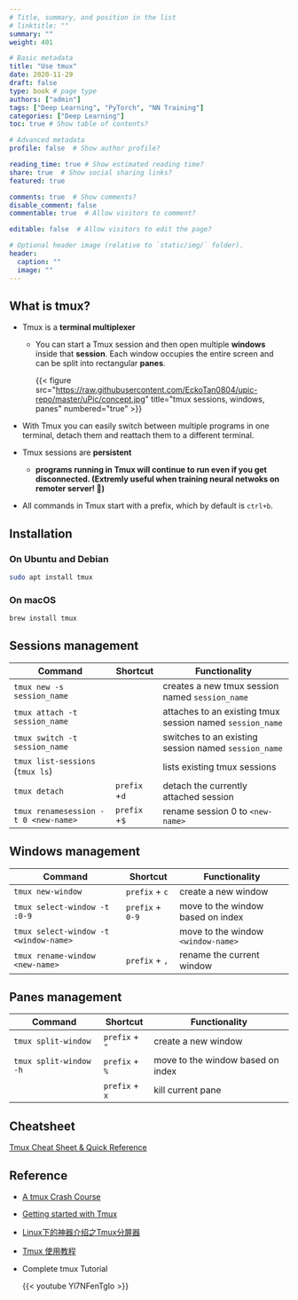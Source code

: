 ```yaml
---
# Title, summary, and position in the list
# linktitle: ""
summary: ""
weight: 401

# Basic metadata
title: "Use tmux"
date: 2020-11-29
draft: false
type: book # page type
authors: ["admin"]
tags: ["Deep Learning", "PyTorch", "NN Training"]
categories: ["Deep Learning"]
toc: true # Show table of contents?

# Advanced metadata
profile: false  # Show author profile?

reading_time: true # Show estimated reading time?
share: true  # Show social sharing links?
featured: true

comments: true  # Show comments?
disable_comment: false
commentable: true  # Allow visitors to comment?  

editable: false  # Allow visitors to edit the page?  

# Optional header image (relative to `static/img/` folder).
header:
  caption: ""
  image: ""
---
```


## What is tmux?

- Tmux is a **terminal multiplexer**

  - You can start a Tmux session and then open multiple **windows** inside that **session**. Each window occupies the entire screen and can be split into rectangular **panes**.

    {{< figure src="https://raw.githubusercontent.com/EckoTan0804/upic-repo/master/uPic/concept.jpg" title="tmux sessions, windows, panes" numbered="true" >}}

    

- With Tmux you can easily switch between multiple programs in one terminal, detach them and reattach them to a different terminal.

- Tmux sessions are **persistent**

  - **programs running in Tmux will continue to run even if you get disconnected. (Extremly useful when training neural netwoks on remoter server! :clap:)**

- All commands in Tmux start with a prefix, which by default is `ctrl+b`.

## Installation

### On Ubuntu and Debian

```bash
sudo apt install tmux
```

### On macOS

```bash
brew install tmux
```

## Sessions management

| Command                              | Shortcut      | Functionality                                             |
| ------------------------------------ | ------------- | --------------------------------------------------------- |
| `tmux new -s session_name`           |               | creates a new tmux session named `session_name`           |
| `tmux attach -t session_name`        |               | attaches to an existing tmux session named `session_name` |
| `tmux switch -t session_name`        |               | switches to an existing session named `session_name`      |
| `tmux list-sessions` (`tmux ls`)     |               | lists existing tmux sessions                              |
| `tmux detach `                       | `prefix` +`d` | detach the currently attached session                     |
| `tmux renamesession -t 0 <new-name>` | `prefix` +`$` | rename session 0 to `<new-name>`                          |

## Windows management

| Command                               | Shortcut         | Functionality                      |
| ------------------------------------- | ---------------- | ---------------------------------- |
| `tmux new-window`                     | `prefix` + `c`   | create a new window                |
| `tmux select-window -t :0-9`          | `prefix` + `0-9` | move to the window based on index  |
| `tmux select-window -t <window-name>` |                  | move to the window `<window-name>` |
| `tmux rename-window <new-name>`       | `prefix` + `,`   | rename the current window          |

## Panes management

| Command                | Shortcut       | Functionality                     |
| ---------------------- | -------------- | --------------------------------- |
| `tmux split-window`    | `prefix` + `"` | create a new window               |
| `tmux split-window -h` | `prefix` + `%` | move to the window based on index |
|                        | `prefix` + `x` | kill current pane                 |

## Cheatsheet

[Tmux Cheat Sheet & Quick Reference](https://tmuxcheatsheet.com/)

##  Reference

- [A tmux Crash Course](https://thoughtbot.com/blog/a-tmux-crash-course)
- [Getting started with Tmux](https://linuxize.com/post/getting-started-with-tmux/)

- [Linux下的神器介绍之Tmux分屏器](https://www.jianshu.com/p/6699d9f2685d)
- [Tmux 使用教程](http://www.ruanyifeng.com/blog/2019/10/tmux.html)

- Complete tmux Tutorial

  {{< youtube Yl7NFenTgIo >}}